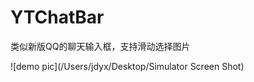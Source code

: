 # YTChatBar
类似新版QQ的聊天输入框，支持滑动选择图片
<!--/Users/jdyx/Desktop/Simulator Screen Shot 2/Users/jdyx/Desktop/Simulator Screen Shot.png016年6月3日 下午5.36.56.png-->
![demo pic](/Users/jdyx/Desktop/Simulator Screen Shot)